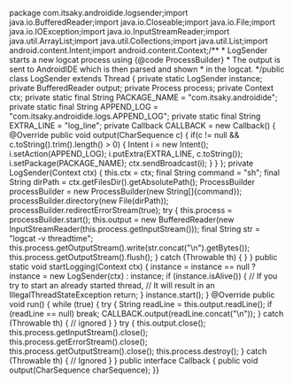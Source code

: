 package com.itsaky.androidide.logsender;import java.io.BufferedReader;import java.io.Closeable;import java.io.File;import java.io.IOException;import java.io.InputStreamReader;import java.util.ArrayList;import java.util.Collections;import java.util.List;import android.content.Intent;import android.content.Context;/** * LogSender starts a new logcat process using {@code ProcessBuilder} * The output is sent to AndroidIDE which is then parsed and shown * in the logcat. */public class LogSender extends Thread {		private static LogSender instance;    private BufferedReader output;    private Process process;	private Context ctx;		private static final String PACKAGE_NAME = "com.itsaky.androidide";	private static final String APPEND_LOG = "com.itsaky.androidide.logs.APPEND_LOG";	private static final String EXTRA_LINE = "log_line";		private Callback CALLBACK = new Callback() {		@Override		public void output(CharSequence c) {			if(c != null && c.toString().trim().length() > 0) {				Intent i = new Intent();				i.setAction(APPEND_LOG);				i.putExtra(EXTRA_LINE, c.toString());				i.setPackage(PACKAGE_NAME);				ctx.sendBroadcast(i);			}		}	};	    private LogSender(Context ctx) {		this.ctx = ctx;        final String command = "sh";		final String dirPath = ctx.getFilesDir().getAbsolutePath();        ProcessBuilder processBuilder = new ProcessBuilder(new String[]{command});        processBuilder.directory(new File(dirPath));        processBuilder.redirectErrorStream(true);        try {            this.process = processBuilder.start();            this.output = new BufferedReader(new InputStreamReader(this.process.getInputStream()));			final String str = "logcat -v threadtime";			this.process.getOutputStream().write(str.concat("\n").getBytes());			this.process.getOutputStream().flush();        } catch (Throwable th) {        }    }		public static void startLogging(Context ctx) {		instance = instance == null ? instance = new LogSender(ctx) : instance;				if (instance.isAlive()) {		    // If you try to start an already started thread,		    // It will result in an IllegalThreadStateException		    return;		}				instance.start();	}	    @Override    public void run() {        while (true) {            try {                String readLine = this.output.readLine();                if (readLine == null) break;                CALLBACK.output(readLine.concat("\n"));            } catch (Throwable th) {                // ignored            }        }        try {            this.output.close();            this.process.getInputStream().close();            this.process.getErrorStream().close();            this.process.getOutputStream().close();            this.process.destroy();        } catch (Throwable th) {            // Ignored        }    }		public interface Callback {		public void output(CharSequence charSequence);	}}